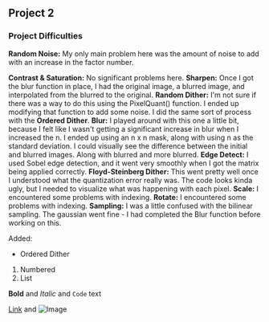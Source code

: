 ## Project 2


### Project Difficulties

**Random Noise:** My only main problem here was the amount of noise to add with an increase in the factor number. 

**Contrast & Saturation:** No significant problems here.
**Sharpen:** Once I got the blur function in place, I had the original image, a blurred image, and interpolated from the blurred to the original.
**Random Dither:** I'm not sure if there was a way to do this using the PixelQuant() function. I ended up modifying that function to add some noise. I did the same sort of process with the **Ordered Dither**.
**Blur:** I played around with this one a little bit, because I felt like I wasn't getting a significant increase in blur when I increased the n. I ended up using an n x n mask, along with using n as the standard deviation. I could visually see the difference between the initial and blurred images. Along with blurred and more blurred.
**Edge Detect:** I used Sobel edge detection, and it went very smoothly when I got the matrix being applied correctly.
**Floyd-Steinberg Dither:** This went pretty well once I understood what the quantization error really was. The code looks kinda ugly, but I needed to visualize what was happening with each pixel.
**Scale:** I encountered some problems with indexing.
**Rotate:** I encountered some problems with indexing.
**Sampling:** I was a little confused with the bilinear sampling. The gaussian went fine - I had completed the Blur function before working on this.

Added: 
- Ordered Dither


1. Numbered
2. List

**Bold** and _Italic_ and `Code` text

[Link](url) and ![Image](src)

